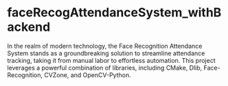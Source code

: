 # faceRecogAttendanceSystem_withBackend
In the realm of modern technology, the Face Recognition Attendance System stands as a groundbreaking solution to streamline attendance tracking, taking it from manual labor to effortless automation. This project leverages a powerful combination of libraries, including CMake, Dlib, Face-Recognition, CVZone, and OpenCV-Python.
